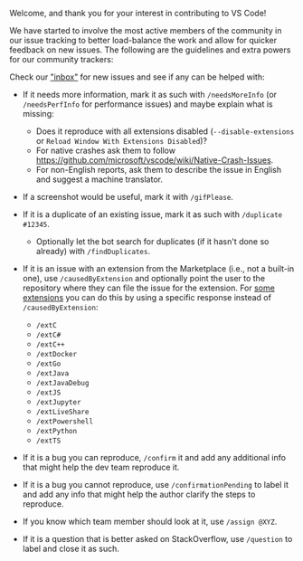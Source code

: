 Welcome, and thank you for your interest in contributing to VS Code!

We have started to involve the most active members of the community in our issue tracking to better load-balance the work and allow for quicker feedback on new issues. The following are the guidelines and extra powers for our community trackers:

Check our ["inbox"](https://github.com/microsoft/vscode/issues?utf8=%E2%9C%93&q=is%3Aopen%20no%3Aassignee%20-label%3Afeature-request%20-label%3Atestplan-item%20-label%3Aplan-item%20-label%3Aextension-candidate) for new issues and see if any can be helped with:
- If it needs more information, mark it as such with `/needsMoreInfo` (or `/needsPerfInfo` for performance issues) and maybe explain what is missing:
  - Does it reproduce with all extensions disabled (`--disable-extensions` or `Reload Window With Extensions Disabled`)?
  - For native crashes ask them to follow https://github.com/microsoft/vscode/wiki/Native-Crash-Issues.
  - For non-English reports, ask them to describe the issue in English and suggest a machine translator.
- If a screenshot would be useful, mark it with `/gifPlease`.
- If it is a duplicate of an existing issue, mark it as such with `/duplicate #12345`.
  - Optionally let the bot search for duplicates (if it hasn't done so already) with `/findDuplicates`.
- If it is an issue with an extension from the Marketplace (i.e., not a built-in one), use `/causedByExtension` and optionally point the user to the repository where they can file the issue for the extension. For [some extensions](https://github.com/microsoft/vscode/blob/main/.github/commands.json) you can do this by using a specific response instead of `/causedByExtension`:
  - `/extC`
  - `/extC#`
  - `/extC++`
  - `/extDocker`
  - `/extGo`
  - `/extJava`
  - `/extJavaDebug`
  - `/extJS`
  - `/extJupyter`
  - `/extLiveShare`
  - `/extPowershell`
  - `/extPython`
  - `/extTS`

- If it is a bug you can reproduce, `/confirm` it and add any additional info that might help the dev team reproduce it.
- If it is a bug you cannot reproduce, use `/confirmationPending` to label it and add any info that might help the author clarify the steps to reproduce.
- If you know which team member should look at it, use `/assign @XYZ`.
- If it is a question that is better asked on StackOverflow, use `/question` to label and close it as such.
